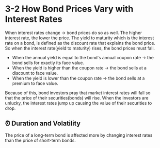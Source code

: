 # 3-2 How Bond Prices Vary with Interest Rates
When interest rates change -> bond prices do so as well. The higher interest rate, the lower the price. The yield to maturity which is the interest rate on a bond, is defined as the discount rate that explains the bond price. So when the interest rate(yield to maturity) rises, the bond prices must fall.

+ When the annual yield is equal to the bond's annual coupon rate -> the bond sells for exactly its face value.
+ When the yield is higher than the coupon rate -> the bond sells at a discount to face value.
+ When the yield is lower than the coupon rate -> the bond sells at a premium to face value.

Because of this, bond investors pray that market interest rates will fall so that the price of their securities(bonds) will rise. When the investors are unlucky, the interest rates jump up causing the value of their securities to drop.


## ⏰ Duration and Volatility
The price of a long-term bond is affected more by changing interest rates than the price of short-term bonds. 


